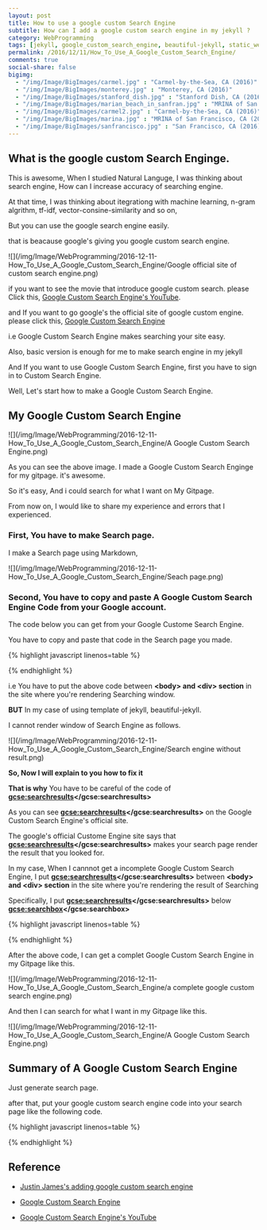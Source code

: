 ```yaml
---
layout: post
title: How to use a google custom Search Engine
subtitle: How can I add a google custom search engine in my jekyll ?
category: WebProgramming
tags: [jekyll, google_custom_search_engine, beautiful-jekyll, static_website, gitpage]
permalink: /2016/12/11/How_To_Use_A_Google_Custom_Search_Engine/
comments: true
social-share: false
bigimg: 
  - "/img/Image/BigImages/carmel.jpg" : "Carmel-by-the-Sea, CA (2016)"
  - "/img/Image/BigImages/monterey.jpg" : "Monterey, CA (2016)"
  - "/img/Image/BigImages/stanford_dish.jpg" : "Stanford Dish, CA (2016)"
  - "/img/Image/BigImages/marian_beach_in_sanfran.jpg" : "MRINA of San Francisco, CA (2016)"
  - "/img/Image/BigImages/carmel2.jpg" : "Carmel-by-the-Sea, CA (2016)"
  - "/img/Image/BigImages/marina.jpg" : "MRINA of San Francisco, CA (2016)"
  - "/img/Image/BigImages/sanfrancisco.jpg" : "San Francisco, CA (2016)"
---
```




## What is the google custom Search Enginge. 

  This is awesome, When I studied Natural Languge, I was thinking about search engine, How can I increase accuracy of searching engine. 
  
  At that time, I was thinking about itegrationg with machine learning, n-gram algrithm, tf-idf, vector-consine-similarity and so on, 
  
  But you can use the google search engine easily. 
  
  that is beacause google's giving you google custom search engine.
  
  ![](/img/Image/WebProgramming/2016-12-11-How_To_Use_A_Google_Custom_Search_Engine/Google official site of custom search engine.png)
  
  if you want to see the movie that introduce google custom search. please Click this, [Google Custom Search Engine's YouTube](https://www.youtube.com/watch?v=Qd9z48Bo8ZA). 
  
  and If you want to go google's the official site of google custom engine. please click this, [Google Custom Search Engine](https://cse.google.com/cse/)
  
  
  i.e Google Custom Search Engine makes searching your site easy.
  
  Also, basic version is enough for me to make search engine in my jekyll 

  And If you want to use Google Custom Search Engine, first you have to sign in to Custom Search Engine.
  
  Well, Let's start how to make a Google Custom Search Engine.
 
## My Google Custom Search Engine

 ![](/img/Image/WebProgramming/2016-12-11-How_To_Use_A_Google_Custom_Search_Engine/A Google Custom Search Engine.png)
  
 As you can see the above image. I made a Google Custom Search Enginge for my gitpage. it's awesome. 
 
 So it's easy, And i could search for what I want on My Gitpage. 
 
 From now on, I would like to share my experience and errors that I experienced.
 
### First, You have to make Search page. 

 I make a Search page using Markdown,
 
 ![](/img/Image/WebProgramming/2016-12-11-How_To_Use_A_Google_Custom_Search_Engine/Seach page.png)

### Second, You have to copy and paste A Google Custom Search Engine Code from your Google account. 

  The code below you can get from your Google Custome Search Engine.
  
  You have to copy and paste that code in the Search page you made. 

{% highlight javascript linenos=table %}
<div id="google-custom-search">
<script>
  (function() {
    var cx = 'USER cx Number. ';
    var gcse = document.createElement('script');
    gcse.type = 'text/javascript';
    gcse.async = true;
    gcse.src = 'https://cse.google.com/cse.js?cx=' + cx;
    var s = document.getElementsByTagName('script')[0];
    s.parentNode.insertBefore(gcse, s);
  })();
</script>
<gcse:searchbox></gcse:searchbox>
</div>
{% endhighlight %} 

  i.e You have to put the above code between **\<body> and \<div> section** in the site where you're rendering Searching window. 
  
  **BUT** In my case of using template of jekyll, beautiful-jekyll.
  
  I cannot render window of Search Engine as follows. 
  
  ![](/img/Image/WebProgramming/2016-12-11-How_To_Use_A_Google_Custom_Search_Engine/Search engine without result.png)
  
  **So, Now I will explain to you how to fix it**
  
  **That is why** You have to be careful of the code of **<gcse:searchresults></gcse:searchresults>**

  As you can see **<gcse:searchresults></gcse:searchresults>** on the Google Custom Search Engine's official site. 
  
  The google's official Custome Engine site says that **<gcse:searchresults></gcse:searchresults>** makes your search page render the result that you looked for. 
  
  In my case, When I cannnot get a incomplete Google Custom Search Engine, I put **<gcse:searchresults></gcse:searchresults>** between **\<body> and \<div> section** in the site where you're rendering the result of Searching

  Specifically, I put **<gcse:searchresults></gcse:searchresults>** below **<gcse:searchbox></gcse:searchbox>**

{% highlight javascript linenos=table %}
<div id="google-custom-search">
<script>
  (function() {
    var cx = 'USER cx Number. ';
    var gcse = document.createElement('script');
    gcse.type = 'text/javascript';
    gcse.async = true;
    gcse.src = 'https://cse.google.com/cse.js?cx=' + cx;
    var s = document.getElementsByTagName('script')[0];
    s.parentNode.insertBefore(gcse, s);
  })();
</script>
<gcse:searchbox></gcse:searchbox>
<gcse:searchresults></gcse:searchresults>
</div>
{% endhighlight %} 

  After the above code, I can get a complet Google Custom Search Engine in my Gitpage like this. 
  
  ![](/img/Image/WebProgramming/2016-12-11-How_To_Use_A_Google_Custom_Search_Engine/a complete google custom search engine.png)
  
  And then I can search for what I want in my Gitpage like this.
  
  ![](/img/Image/WebProgramming/2016-12-11-How_To_Use_A_Google_Custom_Search_Engine/A Google Custom Search Engine.png)
  
  
## Summary of A Google Custom Search Engine

  Just generate search page. 
  
  after that, put your google custom search engine code into your search page like the following code. 
  
{% highlight javascript linenos=table %}
<div id="google-custom-search">
<script>
  (function() {
    var cx = 'USER cx Number. ';
    var gcse = document.createElement('script');
    gcse.type = 'text/javascript';
    gcse.async = true;
    gcse.src = 'https://cse.google.com/cse.js?cx=' + cx;
    var s = document.getElementsByTagName('script')[0];
    s.parentNode.insertBefore(gcse, s);
  })();
</script>
<gcse:searchbox></gcse:searchbox>
<gcse:searchresults></gcse:searchresults>
</div>
{% endhighlight %} 


## Reference

 - [Justin James's adding google custom search engine](http://digitaldrummerj.me/blogging-on-github-part-7-adding-a-custom-google-search/)
 
 - [Google Custom Search Engine](https://cse.google.com/cse/)
 
 - [Google Custom Search Engine's YouTube](https://www.youtube.com/watch?v=Qd9z48Bo8ZA)
